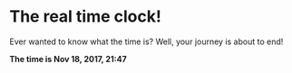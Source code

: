 # The real time clock!

Ever wanted to know what the time is? Well, your journey is about to end!

**The time is Nov 18, 2017, 21:47**